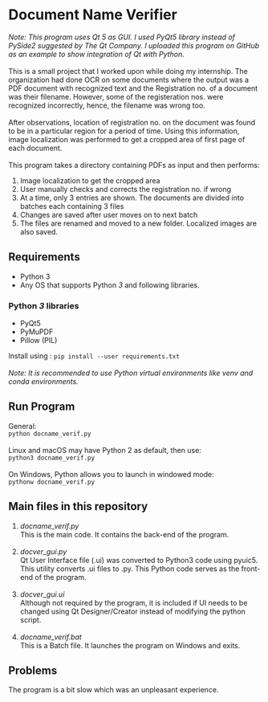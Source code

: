 # Document Name Verifier

_Note: This program uses Qt 5 as GUI. I used PyQt5 library instead of PySide2 suggested by The Qt Company. I uploaded this program on GitHub as an example to show integration of Qt with Python._<br><br>
This is a small project that I worked upon while doing my internship. The organization had done OCR on some documents where the output was a PDF document with recognized text and the Registration no. of a document was their filename. However, some of the registeration nos. were recognized incorrectly, hence, the filename was wrong too. <br><br>
After observations, location of registration no. on the document was found to be in a particular region for a period of time. Using this information, image localization was performed to get a cropped area of first page of each document.<br><br>
This program takes a directory containing PDFs as input and then performs:<br>
1. Image localization to get the cropped area
2. User manually checks and corrects the registration no. if wrong
3. At a time, only 3 entries are shown. The documents are divided into batches each containing 3 files
4. Changes are saved after user moves on to next batch
5. The files are renamed and moved to a new folder. Localized images are also saved.

## Requirements
- Python 3
- Any OS that supports Python _3_ and following libraries.

### Python _3_  libraries
- PyQt5 <br>
- PyMuPDF
- Pillow (PIL)

Install using :    `pip install --user requirements.txt` <br><br>
_Note: It is recommended to use Python virtual environments like venv and conda environments._

## Run Program
General:<br>
`python docname_verif.py`
<br><br>
Linux and macOS may have Python 2 as default, then use:<br>
`python3 docname_verif.py`
<br><br>
On Windows, Python allows you to launch in windowed mode:<br>
`pythonw docname_verif.py`


## Main files in this repository
1. _docname_verif.py_ <br>
This is the main code. It contains the back-end of the program. <br><br>
2. _docver_gui.py_ <br>
Qt User Interface file (.ui) was converted to Python3 code using pyuic5. This utility converts .ui files to .py. This Python code serves as the front-end of the program.<br><br>
3. _docver_gui.ui_ <br>
Although not required by the program, it is included if UI needs to be changed using Qt Designer/Creator instead of modifying the python script.<br><br>
4. _docname_verif.bat_ <br>
This is a Batch file. It launches the program on Windows and exits.

## Problems
The program is a bit slow which was an unpleasant experience.


